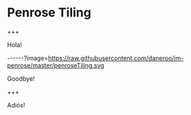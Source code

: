 # Penrose Tiling

+++

Hola!

------?image=https://raw.githubusercontent.com/daneroo/im-penrose/master/penroseTiling.svg

Goodbye!

+++

Adiós!
